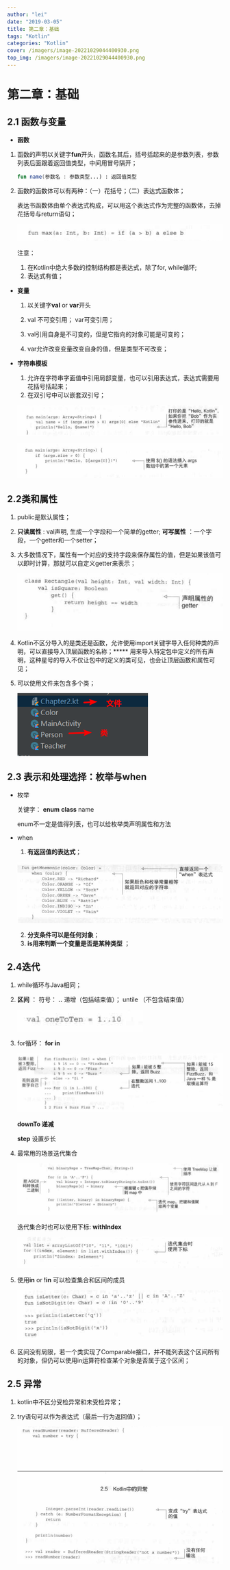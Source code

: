 ```yaml
---
author: "lei"
date: "2019-03-05"
title: 第二章：基础
tags: "Kotlin"
categories: "Kotlin"
cover: /imagers/image-20221029044400930.png
top_img: /imagers/image-20221029044400930.png
---
```


# 第二章：基础

## 2.1 函数与变量

* **函数** 

1. 函数的声明以关键字**fun**开头，函数名其后，括号括起来的是参数列表，参数列表后面跟着返回值类型，中间用冒号隔开；

   ```kotlin
   fun name(参数名 : 参数类型...) : 返回值类型
   ```

2. 函数的函数体可以有两种：（一）花括号；（二）表达式函数体；

   表达书函数体由单个表达式构成，可以用这个表达式作为完整的函数体，去掉花括号与return语句；

   ![Snipaste_2019-02-27_22-10-22](imagers/Snipaste_2019-02-27_22-10-22.png)

   注意：

   1. 在Kotlin中绝大多数的控制结构都是表达式，除了for, while循环;
   2. 表达式有值；

* **变量** 

  1. 以关键字**val** or **var**开头

  2. val 不可变引用； var可变引用；
  3. val引用自身是不可变的，但是它指向的对象可能是可变的；
  4. var允许改变变量改变自身的值，但是类型不可改变；

* **字符串模板** 

  1. 允许在字符串字面值中引用局部变量，也可以引用表达式，表达式需要用花括号括起来；
  2. 在双引号中可以嵌套双引号；

  ![image-20221030055538411](imagers/image-20221030055538411.png)

  ![image-20221030055542205](imagers/image-20221030055542205.png)

## 2.2类和属性

1. public是默认属性；

2. **只读属性** : val声明, 生成一个字段和一个简单的getter; **可写属性** ：一个字段，一个getter和一个setter；

3. 大多数情况下，属性有一个对应的支持字段来保存属性的值，但是如果该值可以即时计算，那就可以自定义getter来表示；

   ![image-20221030055549396](imagers/image-20221030055549396.png)

4. Kotlin不区分导入的是类还是函数，允许使用import关键字导入任何种类的声明，可以直接导入顶层函数的名称；***** 用来导入特定包中定义的所有声明，这种星号的导入不仅让包中的定义的类可见，也会让顶层函数和属性可见；

5. 可以使用文件来包含多个类；

   ![image-20221030055554655](imagers/image-20221030055554655.png)

## 2.3 表示和处理选择：枚举与when

* 枚举

  关键字： **enum** **class** name

  enum不一定是值得列表，也可以给枚举类声明属性和方法

* when

  1. **有返回值的表达式**；

  ![image-20221030055602480](imagers/image-20221030055602480.png)

  2. **分支条件可以是任何对象**；
  3. **is用来判断一个变量是否是某种类型** ；

## 2.4迭代

1. while循环与Java相同；

2. **区间** ： 符号： **..**  递增（包括结束值）； untile （不包含结束值）

   ![image-20221030055610770](imagers/image-20221030055610770.png)

3. for循环： **for in** 

   ![image-20221030055615676](imagers/image-20221030055615676.png)

   **downTo 递减** 

   **step** 设置步长

4. 最常用的场景迭代集合

   ![image-20221030055620809](imagers/image-20221030055620809.png)

   迭代集合时也可以使用下标: **withIndex**

   ![image-20221030055625200](imagers/image-20221030055625200.png)

5. 使用**in** or **!in** 可以检查集合和区间的成员

   ![image-20221030055629438](imagers/image-20221030055629438.png)

6. 区间没有局限，若一个类实现了Comparable接口，并不能列表这个区间所有的对象，但仍可以使用in运算符检查某个对象是否属于这个区间；

## 2.5 异常

1. kotlin中不区分受检异常和未受检异常；

2. try语句可以作为表达式（最后一行为返回值）；

   ![image-20221030055635798](imagers/image-20221030055635798.png)
